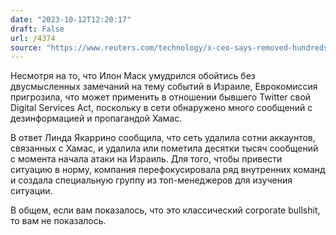 ```yaml
---
date: "2023-10-12T12:20:17"
draft: False
url: /4374
source: "https://www.reuters.com/technology/x-ceo-says-removed-hundreds-hamas-affiliated-accounts-messaging-platform-2023-10-12/"
---
```


Несмотря на то, что Илон Маск умудрился обойтись без двусмысленных замечаний на тему событий в Израиле, Еврокомиссия пригрозила, что может применить в отношении бывшего Twitter свой Digital Services Act, поскольку в сети обнаружено много сообщений с дезинформацией и пропагандой Хамас. 

В ответ Линда Якаррино сообщила, что сеть удалила сотни аккаунтов, связанных с Хамас, и удалила или пометила десятки тысяч сообщений с момента начала атаки на Израиль. Для того, чтобы привести ситуацию в норму, компания перефокусировала ряд внутренних команд и создала специальную группу из топ-менеджеров для изучения ситуации.

В общем, если вам показалось, что это классический corporate bullshit, то вам не показалось.

